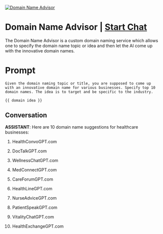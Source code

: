 
[![Domain Name Advisor](https://flow-prompt-covers.s3.us-west-1.amazonaws.com/icon/realistic/real_7.png)](https://gptcall.net/chat.html?data=%7B%22contact%22%3A%7B%22id%22%3A%22dbk6iSILsb2IIlR4oJ1Iw%22%2C%22flow%22%3Atrue%7D%7D)
# Domain Name Advisor | [Start Chat](https://gptcall.net/chat.html?data=%7B%22contact%22%3A%7B%22id%22%3A%22dbk6iSILsb2IIlR4oJ1Iw%22%2C%22flow%22%3Atrue%7D%7D)
The Domain Name Advisor is a custom domain naming service which allows one to specify the domain name topic or idea and then let the AI come up with the innovative domain names.

# Prompt

```
Given the domain naming topic or title, you are supposed to come up with an innovative domain name for various businesses. Specify top 10 domain names. The idea is to target and be specific to the industry.

{{ domain idea }}
```

## Conversation

**ASSISTANT**: Here are 10 domain name suggestions for healthcare businesses:



1. HealthConvoGPT.com

2. DocTalkGPT.com

3. WellnessChatGPT.com

4. MedConnectGPT.com

5. CareForumGPT.com

6. HealthLineGPT.com

7. NurseAdviceGPT.com

8. PatientSpeakGPT.com

9. VitalityChatGPT.com

10. HealthExchangeGPT.com



